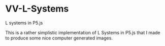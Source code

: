 # VV-L-Systems
L systems in P5.js

This is a rather simplistic implementation of L Systems in P5.js that I made to produce some nice computer generated images.

